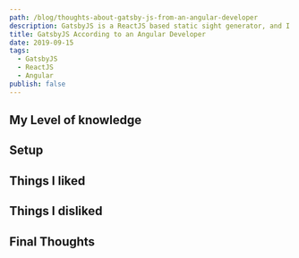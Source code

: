 ```yaml
---
path: /blog/thoughts-about-gatsby-js-from-an-angular-developer
description: GatsbyJS is a ReactJS based static sight generator, and I'm an Angular developer. These are my thoughts about learning and using GatsbyJS.
title: GatsbyJS According to an Angular Developer
date: 2019-09-15
tags:
  - GatsbyJS
  - ReactJS
  - Angular
publish: false
---
```


## My Level of knowledge

## Setup

## Things I liked

## Things I disliked

## Final Thoughts
